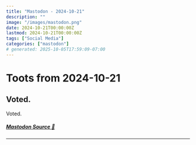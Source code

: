 ```yaml
---
title: "Mastodon - 2024-10-21"
description: ""
image: "/images/mastodon.png"
date: 2024-10-21T00:00:00Z
lastmod: 2024-10-21T00:00:00Z
tags: ["Social Media"]
categories: ["mastodon"]
# generated: 2025-10-05T17:59:09-07:00
---
```


# Toots from 2024-10-21

## Voted.

Voted.

##### [Mastodon Source 🐘](https://hachyderm.io/@mweagle/113346239037553184)

---

